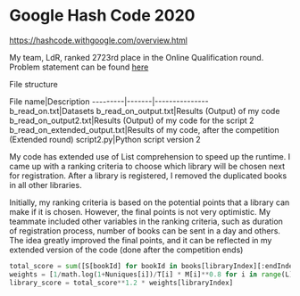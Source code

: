 Google Hash Code 2020
==================

https://hashcode.withgoogle.com/overview.html

My team, LdR, ranked 2723rd place in the Online Qualification round. Problem statement can be found [here](hashcode_2020_online_qualification_round.pdf)

File structure

File name|Description
---------|-------|---------------
b_read_on.txt|Datasets
b_read_on_output.txt|Results (Output) of my code
b_read_on_output2.txt|Results (Output) of my code for the script 2
b_read_on_extended_output.txt|Results of my code, after the competition (Extended round)
script2.py|Python script version 2

My code has extended use of List comprehension to speed up the runtime. I came up with a ranking criteria to choose which library will be chosen next for registration. After a library is registered, I removed the duplicated books in all other libraries.

Initially, my ranking criteria is based on the potential points that a library can make if it is chosen. However, the final points is not very optimistic. My teammate included other variables in the ranking criteria, such as duration of registration process, number of books can be sent in a day and others. The idea greatly improved the final points, and it can be reflected in my extended version of the code (done after the competition ends)

```Python
total_score = sum([S[bookId] for bookId in books[libraryIndex][:endIndex]])
weights = [1/math.log(1+Nuniques[i])/T[i] * M[i]**0.8 for i in range(L)]
library_score = total_score**1.2 * weights[libraryIndex]
```